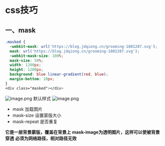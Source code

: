# css技巧
## 一、mask
```css
.masked {
  -webkit-mask: url('https://blog.jdqiong.cn/grooming-1801287.svg');
  mask: url('https://blog.jdqiong.cn/grooming-1801287.svg');
  -webkit-mask-size: 100%;
  mask-size: 50%;
  width: 1200px;
  height: 1200px;
  background: blue linear-gradient(red, blue);
  margin-bottom: 10px;
}
<div class="masked"></div>
```

![image.png](/images/frontend/image.png)
默认样式
![image.png](/images/frontend/image2.png)

- mask	加载图片
- mask-size	设置蒙版大小
- mask-repeat	   是否重复

**它是一层背景蒙版，覆盖在背景上**
**mask-image为透明图片，这样可以使被背景穿透**
**必须为网络路径，相对路径无效**
